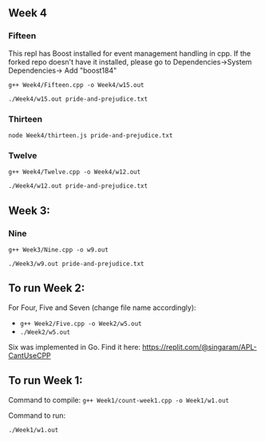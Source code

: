 ## Week 4

### Fifteen

This repl has Boost installed for event management handling in cpp. If the forked repo doesn't have it installed, please go to Dependencies->System Dependencies-> Add "boost184"

`g++ Week4/Fifteen.cpp -o Week4/w15.out`

`./Week4/w15.out pride-and-prejudice.txt`

### Thirteen

`node Week4/thirteen.js pride-and-prejudice.txt`


### Twelve
`g++ Week4/Twelve.cpp -o Week4/w12.out`

`./Week4/w12.out pride-and-prejudice.txt`


## Week 3:


### Nine
`
g++ Week3/Nine.cpp -o w9.out
`

`
./Week3/w9.out pride-and-prejudice.txt
`

## To run Week 2:

For Four, Five and Seven (change file name accordingly):
* `
g++ Week2/Five.cpp -o Week2/w5.out
`
* `
./Week2/w5.out
`

Six was implemented in Go. Find it here: https://replit.com/@singaram/APL-CantUseCPP


## To run Week 1:

Command to compile:
`
g++ Week1/count-week1.cpp -o Week1/w1.out
`

Command to run:

`
./Week1/w1.out
`




